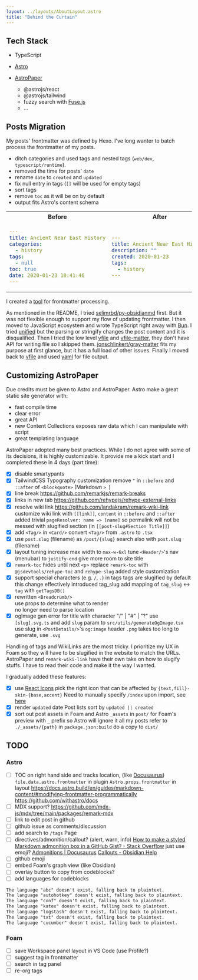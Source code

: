 ```yaml
---
layout: ../layouts/AboutLayout.astro
title: "Behind the Curtain"
---
```


## Tech Stack

- TypeScript
- [Astro](https://astro.build/)
- [AstroPaper](https://github.com/satnaing/astro-paper)

  - @astrojs/react
  - @astrojs/tailwind
  - fuzzy search with [Fuse.js](https://fusejs.io/)
  - ...

## Posts Migration

My posts' frontmatter was defined by Hexo.
I've long wanter to batch process the frontmatter of my posts.

- ditch categories and used tags and nested tags (`web/dev`, `typescript/runtime`).
- removed the time for posts' `date`
- rename `date` to `created` and `updated`
- fix null entry in tags (`[]` will be used for empty tags)
- sort tags
- remove `toc` as it will be on by default
- output fits Astro's content schema

<table>
<tr style="text-align: center;">
<th>
Before
</th>
<th>
After
</th>
</tr>
<tr>
<td>

```yaml
---
title: Ancient Near East History
categories:
  - history
tags:
  - null
toc: true
date: 2020-01-23 10:41:46
---
```

</td>
<td>

```yaml
---
title: Ancient Near East History
description: ""
created: 2020-01-23
tags:
  - history
---
```

</td>
<tr>
<table>

I created a [tool](https://github.com/leesei/frontmatter-edit-bun) for frontmatter processing.

As mentioned in the README, I tried [selimrbd/py-obsidianmd](https://github.com/selimrbd/py-obsidianmd) first. But it was not flexible enough to support my flow of updating frontmatter.
I then moved to JavaScript ecosystem and wrote TypeScript right away with [Bun](https://bun.sh/).
I tried [unified](https://unifiedjs.com/explore/package/unified/) but the parsing or stringify changes the post content and it is disqualified.
Then I tried the low level [vfile](https://unifiedjs.com/explore/package/vfile/) and [vfile-matter](https://unifiedjs.com/explore/package/vfile-matter/), they don't have API for writing file so I skipped them.
[jonschlinkert/gray-matter](https://github.com/jonschlinkert/gray-matter) fits my purpose at first glance, but it has a full load of other issues.
Finally I moved back to [vfile](https://unifiedjs.com/explore/package/vfile/) and used [yaml](https://eemeli.org/yaml/) for file output.

## Customizing AstroPaper

Due credits must be given to Astro and AstroPaper.
Astro make a great static site generator with:

- fast compile time
- clear error
- great API
- new Content Collections exposes raw data which I can manipulate with script
- great templating language

AstroPaper adopted many best practices. While I do not agree with some of its decisions, it is highly customizable. It provide me a kick start and I completed these in 4 days (part time):

- [x] disable smartypants
- [x] TailwindCSS Typography customization
      remove `"` in `::before` and `::after` of `<blockquote>` (Markdown `> `)
- [x] line break
      https://github.com/remarkjs/remark-breaks
- [x] links in new tab
      https://github.com/rehypejs/rehype-external-links
- [x] resolve wiki link
      https://github.com/landakram/remark-wiki-link
      customize wiki link with `[[link]]`, `content` in `::before` and `::after`
      added trivial `pageResolver: name => [name]` so permalink will not be messed with slugified section (in `[[post-slug#Section Title]]`)
- [x] add `<Tag/>` in `<Card/>`
      convert `<Tag/>` from `.astro` to `.tsx`
- [x] use `post.slug` (filename) as `/post/{slug}`
      search also with `post.slug` (filename)
- [x] layout tuning
      increase max width to `max-w-6xl`
      tune `<Header/>`'s nav (menubar) to `justify-end`
      give more room to site title
- [x] `remark-toc` hides until next `<p>`
      replace `remark-toc` with `@jsdevtools/rehype-toc` and `rehype-slug`
      added style customization
- [x] support special characters (e.g. `/`, `.`) in tags
      tags are slugified by default
      this change effectively introduced tag_slug
      add mapping of `tag_slug` <-> `tag` with `getTagsDB()`
- [x] rewritten `<Breadcrumb/>`  
       use props to determine what to render  
       no longer need to parse location
- [x] ogImage gen error for title with character "/" | "#" | "?"
      use `[slug].svg.ts` and add `slug` param to `src/utils/generateOgImage.tsx`
      use slug in `<PostDetails/>`'s `og:image` header
      `.png` takes too long to generate, use `.svg`

Handling of tags and WikiLinks are the most tricky.
I prioritize my UX in Foam so they will have to be slugified in the website to match the URLs.
AstroPaper and `remark-wiki-link` have their own take on how to slugify stuffs. I have to read their code and make it the way I wanted.

I gradually added these features:

- [x] use [React Icons](https://react-icons.github.io/react-icons/)
      pick the right icon that can be affected by `{text,fill}-skin-{base,accent}`
      Need to manually specify `/index` upon import, see [here](https://github.com/react-icons/react-icons/issues/509#issuecomment-1470087348)
- [x] render `updated` date
      Post lists sort by `updated || created`
- [x] sort out post assets in Foam and Astro
      `_assets` in `post/` for Foam's preview
      with `_` prefix so Astro will ignore it
      all my posts refer to `./_assets/{path}`
      in `package.json:build` do a copy to `dist/`

## TODO

### Astro

- [ ] TOC on right hand side
      and tracks location, (like [Docusaurus](https://docusaurus.io/docs/installation))
      `file.data.astro.frontmatter` in plugin
      `Astro.props.frontmatter` in layout
      https://docs.astro.build/en/guides/markdown-content/#modifying-frontmatter-programmatically
      https://github.com/withastro/docs
- [ ] MDX support?
      https://github.com/mdx-js/mdx/tree/main/packages/remark-mdx
- [ ] link to edit post in github
- [ ] github issue as comments/discussion
- [ ] add search to `/tags` Page
- [ ] directives/admonition/callout? (alert, warn, info)
      [How to make a styled Markdown admonition box in a GitHub Gist? - Stack Overflow](https://stackoverflow.com/questions/50544499/how-to-make-a-styled-markdown-admonition-box-in-a-github-gist) just use emoji?
      [Admonitions | Docusaurus](https://docusaurus.io/docs/markdown-features/admonitions)
      [Callouts - Obsidian Help](https://help.obsidian.md/Editing+and+formatting/Callouts)
- [ ] github emoji
- [ ] embed Foam's graph view (like Obsidian)
- [ ] overlay button to copy from codeblocks?
- [ ] add languages for codeblocks

```txt
The language "abc" doesn't exist, falling back to plaintext.
The language "autohotkey" doesn't exist, falling back to plaintext.
The language "conf" doesn't exist, falling back to plaintext.
The language "katex" doesn't exist, falling back to plaintext.
The language "logstash" doesn't exist, falling back to plaintext.
The language "txt" doesn't exist, falling back to plaintext.
The language "cucumber" doesn't exist, falling back to plaintext.
```

### Foam

- [ ] save Workspace panel layout in VS Code (use Profile?)
- [ ] suggest tag in frontmatter
- [ ] search in tag panel
- [ ] re-org tags
